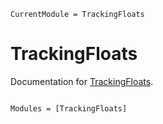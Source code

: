 ```@meta
CurrentModule = TrackingFloats
```

# TrackingFloats

Documentation for [TrackingFloats](https://github.com/JonasHansson96/TrackingFloats.jl).

```@index
```

```@autodocs
Modules = [TrackingFloats]
```
